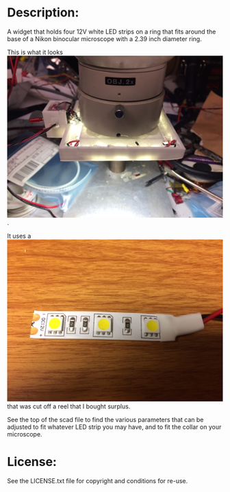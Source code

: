 # Description:

  A widget that holds four 12V white LED strips on a ring
  that fits around the base of a Nikon binocular microscope
  with a 2.39 inch diameter ring.

  This is what it looks ![like on a microscope](NikonLightRing.jpg).

  It uses a ![three element LED strip](LEDstrip.jpg) that was
  cut off a reel that I bought surplus.

  See the top of the scad file to find the various parameters that
  can be adjusted to fit whatever LED strip you may have, and to
  fit the collar on your microscope. 

# License:
See the LICENSE.txt file for copyright and conditions for re-use.